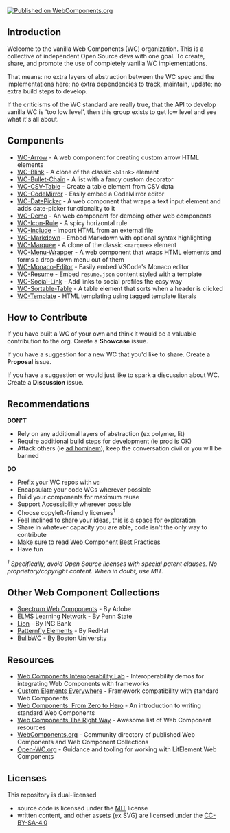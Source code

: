 [![Published on WebComponents.org](https://img.shields.io/badge/webcomponents.org-published-blue.svg)](https://www.webcomponents.org/author/vanillawc)


## Introduction

Welcome to the vanilla Web Components (WC) organization. This is a collective of independent Open Source devs with one goal. To create, share, and promote the use of completely vanilla WC implementations.

That means: no extra layers of abstraction between the WC spec and the implementations here; no extra dependencies to track, maintain, update; no extra build steps to develop.

If the criticisms of the WC standard are really true, that the API to develop vanilla WC is 'too low level', then this group exists to get low level and see what it's all about.

## Components

- [WC-Arrow][] - A web component for creating custom arrow HTML elements
- [WC-Blink][] - A clone of the classic `<blink>` element
- [WC-Bullet-Chain][] - A list with a fancy custom decorator
- [WC-CSV-Table][] - Create a table element from CSV data
- [WC-CodeMirror][] - Easily embed a CodeMirror editor
- [WC-DatePicker][] - A web component that wraps a text input element and adds date-picker functionality to it
- [WC-Demo][] - An web component for demoing other web components
- [WC-Icon-Rule][] - A spicy horizontal rule 
- [WC-Include][] - Import HTML from an external file
- [WC-Markdown][] - Embed Markdown with optional syntax highlighting
- [WC-Marquee][] - A clone of the classic `<marquee>` element
- [WC-Menu-Wrapper][] - A web component that wraps HTML elements and forms a drop-down menu out of them
- [WC-Monaco-Editor][] - Easily embed VSCode's Monaco editor
- [WC-Resume][] - Embed `resume.json` content styled with a template
- [WC-Social-Link][] - Add links to social profiles the easy way
- [WC-Sortable-Table][] - A table element that sorts when a header is clicked
- [WC-Template][] - HTML templating using tagged template literals

[WC-Arrow]: https://github.com/vanillawc/wc-arrow
[WC-Blink]: https://github.com/vanillawc/wc-blink
[WC-Bullet-Chain]: https://github.com/vanillawc/wc-bullet-chain
[WC-CodeMirror]: https://github.com/vanillawc/wc-codemirror
[WC-CSV-Table]: https://github.com/vanillawc/wc-csv-table
[WC-DatePicker]: https://github.com/vanillawc/wc-datepicker
[WC-Demo]: https://github.com/vanillawc/wc-demo
[WC-Icon-Rule]: https://github.com/vanillawc/wc-icon-rule
[WC-Include]: https://github.com/vanillawc/wc-include
[WC-Markdown]: https://github.com/vanillawc/wc-markdown
[WC-Marquee]: https://github.com/vanillawc/wc-marquee
[WC-Menu-Wrapper]: https://github.com/vanillawc/wc-menu-wrapper
[WC-Monaco-Editor]: https://github.com/vanillawc/wc-monaco-editor
[WC-Resume]: https://github.com/vanillawc/wc-resume
[WC-Social-Link]: https://github.com/vanillawc/wc-social-link
[WC-Sortable-Table]: https://github.com/vanillawc/wc-sortable-table
[WC-Template]: https://github.com/vanillawc/wc-template

## How to Contribute

If you have built a WC of your own and think it would be a valuable contribution to the org. Create a **Showcase** issue.

If you have a suggestion for a new WC that you'd like to share. Create a **Proposal** issue.

If you have a suggestion or would just like to spark a discussion about WC. Create a **Discussion** issue.


## Recommendations

**DON'T**

- Rely on any additional layers of abstraction (ex polymer, lit)
- Require additional build steps for development (ie prod is OK)
- Attack others (ie [ad hominem][]), keep the conversation civil or you will be banned

**DO**

- Prefix your WC repos with `wc-`
- Encapsulate your code WCs wherever possible
- Build your components for maximum reuse
- Support Accessibility wherever possible
- Choose copyleft-friendly licenses<sup>1</sup>
- Feel inclined to share your ideas, this is a space for exploration
- Share in whatever capacity you are able, code isn't the only way to contribute
- Make sure to read [Web Component Best Practices][]
- Have fun

*<sup>1</sup> Specifically, avoid Open Source licenses with special patent clauses. No proprietary/copyright content. When in doubt, use MIT.*

[ad hominem]: https://en.wikipedia.org/wiki/Ad_hominem
[Web Component Best Practices]: https://developers.google.com/web/fundamentals/web-components/best-practices

## Other Web Component Collections

- [Spectrum Web Components][] - By Adobe
- [ELMS Learning Network][] - By Penn State
- [Lion][] - By ING Bank
- [Patternfly Elements][] - By RedHat
- [BulibWC][] - By Boston University

[Spectrum Web Components]: https://github.com/adobe/spectrum-web-components
[ELMS Learning Network]: https://github.com/elmsln/elmsln
[Lion]: https://github.com/ing-bank/lion/
[Patternfly Elements]: https://github.com/patternfly/patternfly-elements
[BulibWC]: https://github.com/bulib/bulib-wc

## Resources

- [Web Components Interoperability Lab][] - Interoperability demos for integrating Web Components with frameworks
- [Custom Elements Everywhere][] - Framework compatibility with standard Web Components
- [Web Components: From Zero to Hero][] - An introduction to writing standard Web Components
- [Web Components The Right Way][] - Awesome list of Web Component resources
- [WebComponents.org][] - Community directory of published Web Components and Web Component Collections
- [Open-WC.org][] - Guidance and tooling for working with LitElement Web Components

[Web Components Interoperability Lab]: https://glitch.com/@sergicontre/web-components-interoperability-lab
[Custom Elements Everywhere]: https://custom-elements-everywhere.com/
[Web Components: From Zero to Hero]: https://dev.to/thepassle/web-components-from-zero-to-hero-4n4m
[Web Components The Right Way]: https://github.com/mateusortiz/webcomponents-the-right-way
[WebComponents.org]: https://www.webcomponents.org/
[Open-WC.org]: https://www.open-wc.org

## Licenses

This repository is dual-licensed
- source code is licensed under the [MIT][] license
- written content, and other assets (ex SVG) are licensed under the [CC-BY-SA-4.0][]

[MIT]: ./LICENSE-MIT
[CC-BY-SA-4.0]: ./LICENSE-CC-BY-SA
